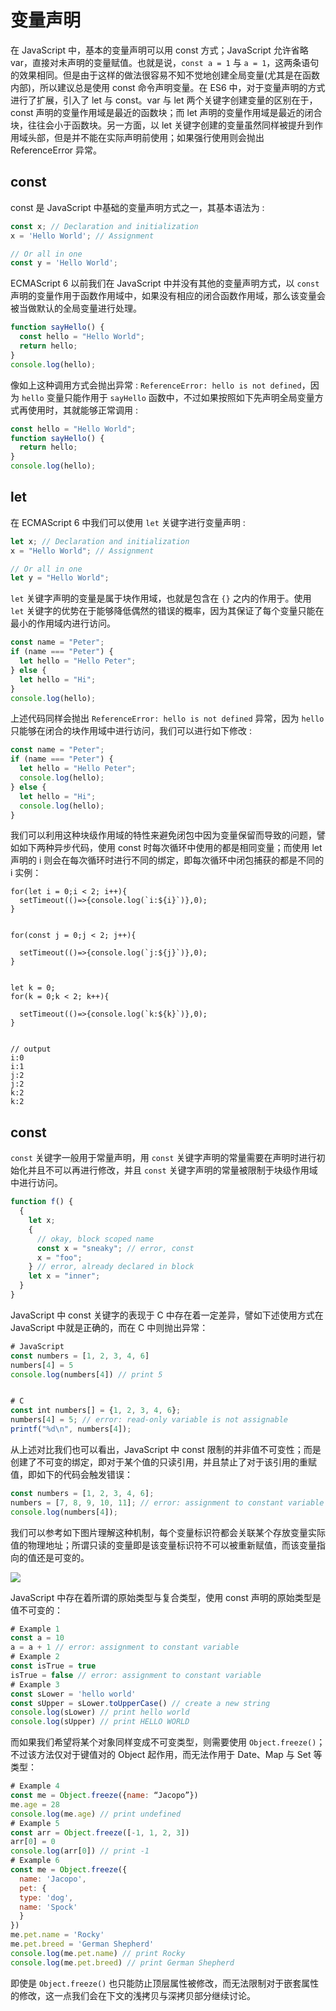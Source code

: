 # 变量声明

在 JavaScript 中，基本的变量声明可以用 const 方式；JavaScript 允许省略 var，直接对未声明的变量赋值。也就是说，`const a = 1` 与 `a = 1`，这两条语句的效果相同。但是由于这样的做法很容易不知不觉地创建全局变量(尤其是在函数内部)，所以建议总是使用 const 命令声明变量。在 ES6 中，对于变量声明的方式进行了扩展，引入了 let 与 const。var 与 let 两个关键字创建变量的区别在于，const 声明的变量作用域是最近的函数块；而 let 声明的变量作用域是最近的闭合块，往往会小于函数块。另一方面，以 let 关键字创建的变量虽然同样被提升到作用域头部，但是并不能在实际声明前使用；如果强行使用则会抛出 ReferenceError 异常。

## const

const 是 JavaScript 中基础的变量声明方式之一，其基本语法为 :

```js
const x; // Declaration and initialization
x = 'Hello World'; // Assignment

// Or all in one
const y = 'Hello World';
```

ECMAScript 6 以前我们在 JavaScript 中并没有其他的变量声明方式，以 `const` 声明的变量作用于函数作用域中，如果没有相应的闭合函数作用域，那么该变量会被当做默认的全局变量进行处理。

```js
function sayHello() {
  const hello = "Hello World";
  return hello;
}
console.log(hello);
```

像如上这种调用方式会抛出异常 : `ReferenceError: hello is not defined`，因为 `hello` 变量只能作用于 `sayHello` 函数中，不过如果按照如下先声明全局变量方式再使用时，其就能够正常调用 :

```js
const hello = "Hello World";
function sayHello() {
  return hello;
}
console.log(hello);
```

## let

在 ECMAScript 6 中我们可以使用 `let` 关键字进行变量声明 :

```js
let x; // Declaration and initialization
x = "Hello World"; // Assignment

// Or all in one
let y = "Hello World";
```

`let` 关键字声明的变量是属于块作用域，也就是包含在 `{}` 之内的作用于。使用 `let` 关键字的优势在于能够降低偶然的错误的概率，因为其保证了每个变量只能在最小的作用域内进行访问。

```js
const name = "Peter";
if (name === "Peter") {
  let hello = "Hello Peter";
} else {
  let hello = "Hi";
}
console.log(hello);
```

上述代码同样会抛出 `ReferenceError: hello is not defined` 异常，因为 `hello` 只能够在闭合的块作用域中进行访问，我们可以进行如下修改 :

```js
const name = "Peter";
if (name === "Peter") {
  let hello = "Hello Peter";
  console.log(hello);
} else {
  let hello = "Hi";
  console.log(hello);
}
```

我们可以利用这种块级作用域的特性来避免闭包中因为变量保留而导致的问题，譬如如下两种异步代码，使用 const 时每次循环中使用的都是相同变量；而使用 let 声明的 i 则会在每次循环时进行不同的绑定，即每次循环中闭包捕获的都是不同的 i 实例：

```
for(let i = 0;i < 2; i++){
  setTimeout(()=>{console.log(`i:${i}`)},0);
}


for(const j = 0;j < 2; j++){

  setTimeout(()=>{console.log(`j:${j}`)},0);
}


let k = 0;
for(k = 0;k < 2; k++){

  setTimeout(()=>{console.log(`k:${k}`)},0);
}


// output
i:0
i:1
j:2
j:2
k:2
k:2
```

## const

`const` 关键字一般用于常量声明，用 `const` 关键字声明的常量需要在声明时进行初始化并且不可以再进行修改，并且 `const` 关键字声明的常量被限制于块级作用域中进行访问。

```js
function f() {
  {
    let x;
    {
      // okay, block scoped name
      const x = "sneaky"; // error, const
      x = "foo";
    } // error, already declared in block
    let x = "inner";
  }
}
```

JavaScript 中 const 关键字的表现于 C 中存在着一定差异，譬如下述使用方式在 JavaScript 中就是正确的，而在 C 中则抛出异常：

```js
# JavaScript
const numbers = [1, 2, 3, 4, 6]
numbers[4] = 5
console.log(numbers[4]) // print 5


# C
const int numbers[] = {1, 2, 3, 4, 6};
numbers[4] = 5; // error: read-only variable is not assignable
printf("%d\n", numbers[4]);
```

从上述对比我们也可以看出，JavaScript 中 const 限制的并非值不可变性；而是创建了不可变的绑定，即对于某个值的只读引用，并且禁止了对于该引用的重赋值，即如下的代码会触发错误：

```js
const numbers = [1, 2, 3, 4, 6];
numbers = [7, 8, 9, 10, 11]; // error: assignment to constant variable
console.log(numbers[4]);
```

我们可以参考如下图片理解这种机制，每个变量标识符都会关联某个存放变量实际值的物理地址；所谓只读的变量即是该变量标识符不可以被重新赋值，而该变量指向的值还是可变的。

![](https://coding.net/u/hoteam/p/Cache/git/raw/master/2017/8/1/1-Rl6eVEft2iRERw3VbEkzRw.png)

JavaScript 中存在着所谓的原始类型与复合类型，使用 const 声明的原始类型是值不可变的：

```js
# Example 1
const a = 10
a = a + 1 // error: assignment to constant variable
# Example 2
const isTrue = true
isTrue = false // error: assignment to constant variable
# Example 3
const sLower = 'hello world'
const sUpper = sLower.toUpperCase() // create a new string
console.log(sLower) // print hello world
console.log(sUpper) // print HELLO WORLD
```

而如果我们希望将某个对象同样变成不可变类型，则需要使用 `Object.freeze()`；不过该方法仅对于键值对的 Object 起作用，而无法作用于 Date、Map 与 Set 等类型：

```js
# Example 4
const me = Object.freeze({name: “Jacopo”})
me.age = 28
console.log(me.age) // print undefined
# Example 5
const arr = Object.freeze([-1, 1, 2, 3])
arr[0] = 0
console.log(arr[0]) // print -1
# Example 6
const me = Object.freeze({
  name: 'Jacopo',
  pet: {
  type: 'dog',
  name: 'Spock'
  }
})
me.pet.name = 'Rocky'
me.pet.breed = 'German Shepherd'
console.log(me.pet.name) // print Rocky
console.log(me.pet.breed) // print German Shepherd
```

即使是 `Object.freeze()` 也只能防止顶层属性被修改，而无法限制对于嵌套属性的修改，这一点我们会在下文的浅拷贝与深拷贝部分继续讨论。
